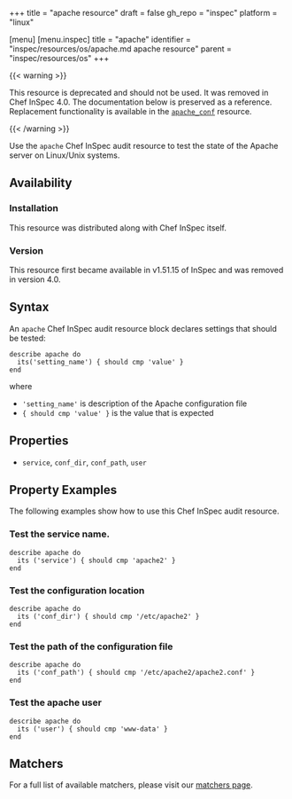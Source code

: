 +++
title = "apache resource"
draft = false
gh_repo = "inspec"
platform = "linux"

[menu]
  [menu.inspec]
    title = "apache"
    identifier = "inspec/resources/os/apache.md apache resource"
    parent = "inspec/resources/os"
+++

{{< warning >}}

This resource is deprecated and should not be used. It was removed in Chef InSpec 4.0. The documentation below is preserved as a reference. Replacement functionality is available in the [`apache_conf`](/inspec/resources/apache_conf/) resource.

{{< /warning >}}

Use the `apache` Chef InSpec audit resource to test the state of the Apache server on Linux/Unix systems.

## Availability

### Installation

This resource was distributed along with Chef InSpec itself.

### Version

This resource first became available in v1.51.15 of InSpec and was removed in version 4.0.

## Syntax

An `apache` Chef InSpec audit resource block declares settings that should be tested:

    describe apache do
      its('setting_name') { should cmp 'value' }
    end

where

- `'setting_name'` is description of the Apache configuration file
- `{ should cmp 'value' }` is the value that is expected

## Properties

- `service`, `conf_dir`, `conf_path`, `user`

## Property Examples

The following examples show how to use this Chef InSpec audit resource.

### Test the service name.

    describe apache do
      its ('service') { should cmp 'apache2' }
    end

### Test the configuration location

    describe apache do
      its ('conf_dir') { should cmp '/etc/apache2' }
    end

### Test the path of the configuration file

    describe apache do
      its ('conf_path') { should cmp '/etc/apache2/apache2.conf' }
    end

### Test the apache user

    describe apache do
      its ('user') { should cmp 'www-data' }
    end

## Matchers

For a full list of available matchers, please visit our [matchers page](/inspec/matchers/).
